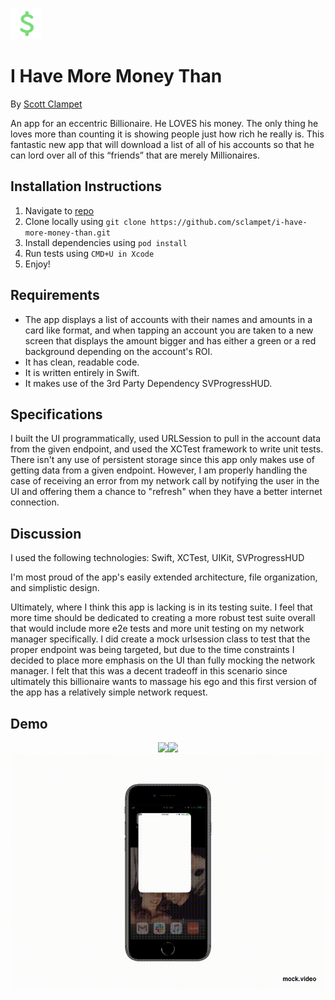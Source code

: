 <img src="images/icon.png" width="50"><br>
# I Have More Money Than
By [Scott Clampet](mailto:scott@tao.team)

An app for an eccentric Billionaire. He LOVES his money. The only thing he loves more than counting it is showing people just how rich he really is.  This fantastic new app that will download a list of all of his accounts so that he can lord over all of this “friends” that are merely Millionaires.

## Installation Instructions
1. Navigate to [repo](https://github.com/sclampet/i-have-more-money-than)
2. Clone locally using
   `git clone https://github.com/sclampet/i-have-more-money-than.git`
3. Install dependencies using `pod install`
4. Run tests using `CMD+U in Xcode`
5. Enjoy!


## Requirements
  * The app displays a list of accounts with their names and amounts in a card like format, and when tapping an account you are taken to a new screen that displays the amount bigger and has either a green or a red background depending on the account's ROI.
  * It has clean, readable code.
  * It is written entirely in Swift.
  * It makes use of the 3rd Party Dependency SVProgressHUD.
  

## Specifications
I built the UI programmatically, used URLSession to pull in the account data from the given endpoint, and used the XCTest framework to write unit tests. There isn't any use of persistent storage since this app only makes use of getting data from a given endpoint. However, I am properly handling the case of receiving an error from my network call by notifying the user in the UI and offering them a chance to "refresh" when they have a better internet connection.

## Discussion
I used the following technologies: Swift, XCTest, UIKit, SVProgressHUD

I'm most proud of the app's easily extended architecture, file organization, and simplistic design. 

Ultimately, where I think this app is lacking is in its testing suite. I feel that more time should be dedicated to creating a more robust test suite overall that would include more e2e tests and more unit testing on my network manager specifically. I did create a mock urlsession class to test that the proper endpoint was being targeted, but due to the time constraints I decided to place more emphasis on the UI than fully mocking the network manager. I felt that this was a decent tradeoff in this scenario since ultimately this billionaire wants to massage his ego and this first version of the app has a relatively simple network request.  

## Demo
<p align="center">
<img src="images/home.png" width="285"><img src="images/details.png" width="285"><br><img src="images/demo.gif" width="650">
</p>
